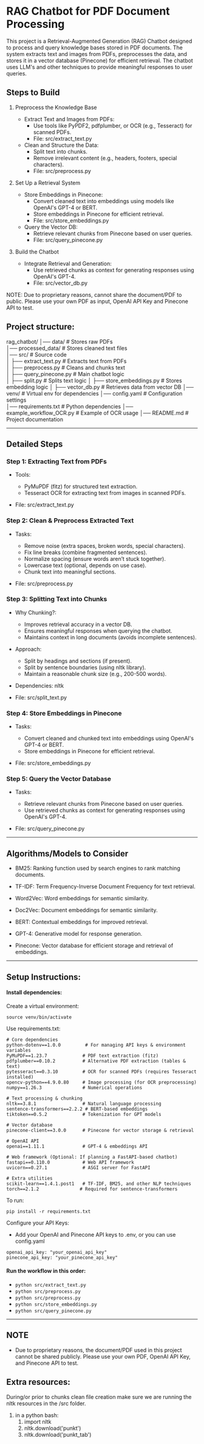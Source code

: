 # RAG Chatbot for PDF Document Processing

This project is a Retrieval-Augmented Generation (RAG) Chatbot designed to process and query knowledge bases stored in PDF documents. The system extracts text and images from PDFs, preprocesses the data, and stores it in a vector database (Pinecone) for efficient retrieval. The chatbot uses LLM's and other techniques to provide meaningful responses to user queries.

## Steps to Build

1. Preprocess the Knowledge Base
     - Extract Text and Images from PDFs:
       - Use tools like PyPDF2, pdfplumber, or OCR (e.g., Tesseract) for scanned PDFs.
       - File: src/extract_text.py
     - Clean and Structure the Data:
       - Split text into chunks.
       - Remove irrelevant content (e.g., headers, footers, special characters).
       - File: src/preprocess.py

2. Set Up a Retrieval System
     - Store Embeddings in Pinecone:
       - Convert cleaned text into embeddings using models like OpenAI's GPT-4 or BERT.
       - Store embeddings in Pinecone for efficient retrieval.
       - File: src/store_embeddings.py
     - Query the Vector DB:
       - Retrieve relevant chunks from Pinecone based on user queries.
       - File: src/query_pinecone.py

3. Build the Chatbot
    - Integrate Retrieval and Generation:
      - Use retrieved chunks as context for generating responses using OpenAI's GPT-4.
      - File: src/vector_db.py


NOTE: Due to proprietary reasons, cannot share the document/PDF to public. Please use your own PDF as input, OpenAI API Key and Pinecone API to test.

## Project structure:
rag_chatbot/
│── data/                   # Stores raw PDFs  
│── processed_data/         # Stores cleaned text files  
│── src/                    # Source code  
│   ├── extract_text.py     # Extracts text from PDFs  
│   ├── preprocess.py       # Cleans and chunks text   
│   ├── query_pinecone.py   # Main chatbot logic  
│   ├── split.py            # Splits text logic
│   ├── store_embeddings.py # Stores embedding logic
│   ├── vector_db.py        # Retrieves data from vector DB 
│── venv/                       # Virtual env for dependencies
│── config.yaml                 # Configuration settings  
│── requirements.txt            # Python dependencies
│── example_workflow_OCR.py     # Example of OCR usage
│── README.md                   # Project documentation 


---
## Detailed Steps

### Step 1: Extracting Text from PDFs

  - Tools:
    - PyMuPDF (fitz) for structured text extraction.
    - Tesseract OCR for extracting text from images in scanned PDFs.

  - File: src/extract_text.py

### Step 2: Clean & Preprocess Extracted Text

  - Tasks:

    - Remove noise (extra spaces, broken words, special characters).
    - Fix line breaks (combine fragmented sentences).
    - Normalize spacing (ensure words aren’t stuck together).
    - Lowercase text (optional, depends on use case).
    - Chunk text into meaningful sections.

- File: src/preprocess.py


### Step 3: Splitting Text into Chunks
- Why Chunking?:
  - Improves retrieval accuracy in a vector DB. 
  - Ensures meaningful responses when querying the chatbot.
  - Maintains context in long documents (avoids incomplete sentences).

- Approach:
  - Split by headings and sections (if present).
  - Split by sentence boundaries (using nltk library).
  - Maintain a reasonable chunk size (e.g., 200-500 words).
- Dependencies: nltk
- File: src/split_text.py

### Step 4: Store Embeddings in Pinecone
- Tasks:
  - Convert cleaned and chunked text into embeddings using OpenAI's GPT-4 or BERT.
  - Store embeddings in Pinecone for efficient retrieval.

- File: src/store_embeddings.py

### Step 5: Query the Vector Database
- Tasks:
  - Retrieve relevant chunks from Pinecone based on user queries.
  - Use retrieved chunks as context for generating responses using OpenAI's GPT-4.

- File: src/query_pinecone.py

---
## Algorithms/Models to Consider

* BM25: Ranking function used by search engines to rank matching documents.

* TF-IDF: Term Frequency-Inverse Document Frequency for text retrieval.

* Word2Vec: Word embeddings for semantic similarity.

* Doc2Vec: Document embeddings for semantic similarity.

* BERT: Contextual embeddings for improved retrieval.

* GPT-4: Generative model for response generation.

* Pinecone: Vector database for efficient storage and retrieval of embeddings.

---

## Setup Instructions:

#### Install dependencies:
Create a virtual environment:

``` 
source venv/bin/activate 
```
Use requirements.txt:

```
# Core dependencies
python-dotenv==1.0.0         # For managing API keys & environment variables
PyMuPDF==1.23.7             # PDF text extraction (fitz)
pdfplumber==0.10.2          # Alternative PDF extraction (tables & text)
pytesseract==0.3.10         # OCR for scanned PDFs (requires Tesseract installed)
opencv-python==4.9.0.80     # Image processing (for OCR preprocessing)
numpy==1.26.3               # Numerical operations

# Text processing & chunking
nltk==3.8.1                 # Natural language processing
sentence-transformers==2.2.2 # BERT-based embeddings
tiktoken==0.5.2             # Tokenization for GPT models

# Vector database
pinecone-client==3.0.0      # Pinecone for vector storage & retrieval

# OpenAI API
openai==1.11.1              # GPT-4 & embeddings API

# Web framework (Optional: If planning a FastAPI-based chatbot)
fastapi==0.110.0            # Web API framework
uvicorn==0.27.1             # ASGI server for FastAPI

# Extra utilities
scikit-learn==1.4.1.post1   # TF-IDF, BM25, and other NLP techniques
torch==2.1.2               # Required for sentence-transformers
```
To run:
``` 
pip install -r requirements.txt
```

Configure your API Keys:
- Add your OpenAI and Pinecone API keys to .env, or you can use config.yaml

```
openai_api_key: "your_openai_api_key"
pinecone_api_key: "your_pinecone_api_key"
```

#### Run the workflow in this order:
- ``` python src/extract_text.py ```
- ``` python src/preprocess.py ```
- ``` python src/preprocess.py ```
- ``` python src/store_embeddings.py ```
- ``` python src/query_pinecone.py ```

---
## NOTE
- Due to proprietary reasons, the document/PDF used in this project cannot be shared publicly. Please use your own PDF, OpenAI API Key, and Pinecone API to test.

## Extra resources:
During/or prior to chunks clean file creation make sure we are running the nltk resources in the /src folder.
1. in a python bash:
    1. import nltk
    2. nltk.download('punkt')
    3. nltk.download('punkt_tab')


